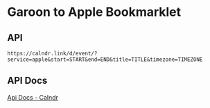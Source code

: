 # Garoon to Apple Bookmarklet

## API

`https://calndr.link/d/event/?service=apple&start=START&end=END&title=TITLE&timezone=TIMEZONE`

## API Docs

[Api Docs - Calndr](https://calndr.link/api-docs#dynamic)
